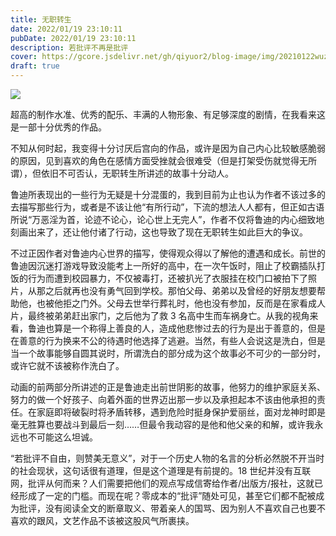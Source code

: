 ```yaml
---
title: 无职转生
date: 2022/01/19 23:10:11
pubDate: 2022/01/19 23:10:11
description: 若批评不再是批评
cover: https://gcore.jsdelivr.net/gh/qiyuor2/blog-image/img/20210122wuzhizhuansheng.jpeg
draft: true
---
```


![](https://gcore.jsdelivr.net/gh/qiyuor2/blog-image/img/20210122wuzhizhuansheng.jpeg)

超高的制作水准、优秀的配乐、丰满的人物形象、有足够深度的剧情，在我看来这是一部十分优秀的作品。

不知从何时起，我变得十分讨厌后宫向的作品，或许是因为自己内心比较敏感脆弱的原因，见到喜欢的角色在感情方面受挫就会很难受（但是打架受伤就觉得无所谓），但依旧不可否认，无职转生所讲述的故事十分动人。

鲁迪所表现出的一些行为无疑是十分混蛋的，我到目前为止也认为作者不该过多的去描写那些行为，或者是不该让他“有所行动”，下流的想法人人都有，但正如古语所说“万恶淫为首，论迹不论心，论心世上无完人”，作者不仅将鲁迪的内心细致地刻画出来了，还让他付诸了行动，这也导致了现在无职转生如此巨大的争议。

不过正因作者对鲁迪内心世界的描写，使得观众得以了解他的遭遇和成长。前世的鲁迪因沉迷打游戏导致没能考上一所好的高中，在一次午饭时，阻止了校霸插队打饭的行为而遭到校园暴力，不仅被毒打，还被扒光了衣服挂在校门口被拍下了照片，从那之后就再也没有勇气回到学校。那怕父母、弟弟以及曾经的好朋友想要帮助他，也被他拒之门外。父母去世举行葬礼时，他也没有参加，反而是在家看成人片，最终被弟弟赶出家门，之后他为了救 3 名高中生而车祸身亡。从我的视角来看，鲁迪也算是一个称得上善良的人，造成他悲惨过去的行为是出于善意的，但是在善意的行为换来不公的待遇时他选择了逃避。当然，有些人会说这是洗白，但是当一个故事能够自圆其说时，所谓洗白的部分成为这个故事必不可少的一部分时，或许它就不该被称作洗白了。

动画的前两部分所讲述的正是鲁迪走出前世阴影的故事，他努力的维护家庭关系、努力的做一个好孩子、向着外面的世界迈出那一步以及承担起本不该由他承担的责任。在家庭即将破裂时将矛盾转移，遇到危险时挺身保护爱丽丝，面对龙神时即是毫无胜算也要战斗到最后一刻……但最令我动容的是他和他父亲的和解，或许我永远也不可能这么坦诚。

“若批评不自由，则赞美无意义”，对于一个历史人物的名言的分析必然脱不开当时的社会现状，这句话很有道理，但是这个道理是有前提的。18 世纪并没有互联网，批评从何而来？人们需要把他们的观点写成信寄给作者/出版方/报社，这就已经形成了一定的门槛。而现在呢？零成本的“批评”随处可见，甚至它们都不配被成为批评，没有阅读全文的断章取义、带着亲人的国骂、因为别人不喜欢自己也要不喜欢的跟风，文艺作品不该被这股风气所裹挟。

